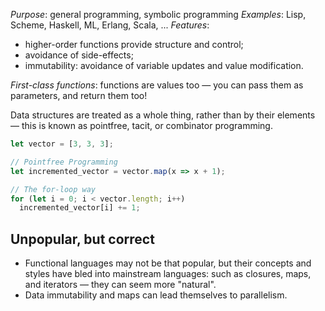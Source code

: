 *Purpose*: general programming, symbolic programming
*Examples*: Lisp, Scheme, Haskell, ML, Erlang, Scala, ...
*Features*:
- higher-order functions provide structure and control;
- avoidance of side-effects;
- immutability: avoidance of variable updates and value modification.

*First-class functions*: functions are values too — you can pass them as parameters, and return them too!

Data structures are treated as a whole thing, rather than by their elements — this is known as pointfree, tacit, or combinator programming.

```js
let vector = [3, 3, 3];

// Pointfree Programming
let incremented_vector = vector.map(x => x + 1); 

// The for-loop way
for (let i = 0; i < vector.length; i++)
  incremented_vector[i] += 1;
```
## Unpopular, but correct
- Functional languages may not be that popular, but their concepts and styles have bled into mainstream languages: such as closures, maps, and iterators — they can seem more "natural".
- Data immutability and maps can lead themselves to parallelism.